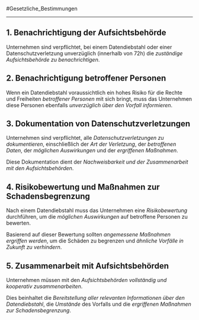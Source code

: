 #Gesetzliche_Bestimmungen
***

## 1. Benachrichtigung der Aufsichtsbehörde
Unternehmen sind verpflichtet, bei einem Datendiebstahl oder einer Datenschutzverletzung unverzüglich (innerhalb von 72h) die *zuständige Aufsichtsbehörde zu benachrichtigen*.

## 2. Benachrichtigung betroffener Personen
Wenn ein Datendiebstahl voraussichtlich ein hohes Risiko für die Rechte und Freiheiten *betroffener Personen* mit sich bringt, muss das Unternehmen diese Personen ebenfalls *unverzüglich über den Vorfall informieren*.

## 3. Dokumentation von Datenschutzverletzungen
Unternehmen sind verpflichtet, alle *Datenschutzverletzungen zu dokumentieren*, einschließlich der *Art der Verletzung*, der *betroffenen Daten*, der *möglichen Auswirkungen* und der *ergriffenen Maßnahmen*.  
  
Diese Dokumentation dient der *Nachweisbarkeit und der Zusammenarbeit mit den Aufsichtsbehörden*.

## 4. Risikobewertung und Maßnahmen zur Schadensbegrenzung
Nach einem Datendiebstahl muss das Unternehmen eine *Risikobewertung* durchführen, um die *möglichen Auswirkungen* auf betroffene Personen zu bewerten.  

Basierend auf dieser Bewertung sollten *angemessene Maßnahmen ergriffen werden*, um die Schäden zu begrenzen und *ähnliche Vorfälle in Zukunft zu verhindern*.

## 5. Zusammenarbeit mit Aufsichtsbehörden
Unternehmen müssen mit den *Aufsichtsbehörden vollständig und kooperativ zusammenarbeiten*.  
  
Dies beinhaltet die *Bereitstellung aller relevanten Informationen über den Datendiebstahl*, die *Umstände* des Vorfalls und die *ergriffenen Maßnahmen zur Schadensbegrenzung*.
